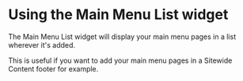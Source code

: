 # Using the Main Menu List widget

The Main Menu List widget will display your main menu pages in a list wherever it's added.

This is useful if you want to add your main menu pages in a Sitewide Content footer for example. 